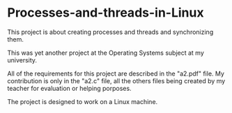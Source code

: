 # Processes-and-threads-in-Linux
This project is about creating processes and threads and synchronizing them.

This was yet another project at the Operating Systems subject at my university. 

All of the requirements for this project are described in the "a2.pdf" file. My contribution is only in the "a2.c" file, all the others files being created by my teacher for evaluation or helping porposes.

The project is designed to work on a Linux machine.
